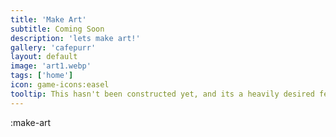 ```yaml
---
title: 'Make Art'
subtitle: Coming Soon
description: 'lets make art!'
gallery: 'cafepurr'
layout: default
image: 'art1.webp'
tags: ['home']
icon: game-icons:easel
tooltip: This hasn't been constructed yet, and its a heavily desired feature. The intent is to stitch together our art modeler and show off some of our wildcards, leading up to selling print on demand services. My attempts to monetize aspects of this website have continued to fight my desires to focus on everything else.
---
```


:make-art

